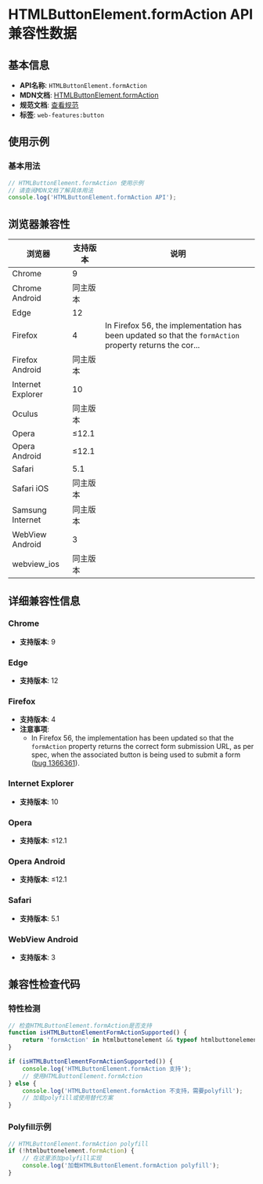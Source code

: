 # HTMLButtonElement.formAction API 兼容性数据

## 基本信息

- **API名称**: `HTMLButtonElement.formAction`
- **MDN文档**: [HTMLButtonElement.formAction](https://developer.mozilla.org/docs/Web/API/HTMLButtonElement/formAction)
- **规范文档**: [查看规范](https://html.spec.whatwg.org/multipage/form-control-infrastructure.html#dom-fs-formaction)
- **标签**: `web-features:button`

## 使用示例

### 基本用法

```javascript
// HTMLButtonElement.formAction 使用示例
// 请查阅MDN文档了解具体用法
console.log('HTMLButtonElement.formAction API');
```

## 浏览器兼容性

| 浏览器 | 支持版本 | 说明 |
|--------|----------|------|
| Chrome | 9 |  |
| Chrome Android | 同主版本 |  |
| Edge | 12 |  |
| Firefox | 4 | In Firefox 56, the implementation has been updated so that the `formAction` property returns the cor... |
| Firefox Android | 同主版本 |  |
| Internet Explorer | 10 |  |
| Oculus | 同主版本 |  |
| Opera | ≤12.1 |  |
| Opera Android | ≤12.1 |  |
| Safari | 5.1 |  |
| Safari iOS | 同主版本 |  |
| Samsung Internet | 同主版本 |  |
| WebView Android | 3 |  |
| webview_ios | 同主版本 |  |

## 详细兼容性信息

### Chrome

- **支持版本**: 9

### Edge

- **支持版本**: 12

### Firefox

- **支持版本**: 4
- **注意事项**:
  - In Firefox 56, the implementation has been updated so that the `formAction` property returns the correct form submission URL, as per spec, when the associated button is being used to submit a form ([bug 1366361](https://bugzil.la/1366361)).

### Internet Explorer

- **支持版本**: 10

### Opera

- **支持版本**: ≤12.1

### Opera Android

- **支持版本**: ≤12.1

### Safari

- **支持版本**: 5.1

### WebView Android

- **支持版本**: 3

## 兼容性检查代码

### 特性检测

```javascript
// 检查HTMLButtonElement.formAction是否支持
function isHTMLButtonElementFormActionSupported() {
    return 'formAction' in htmlbuttonelement && typeof htmlbuttonelement.formAction === 'function';
}

if (isHTMLButtonElementFormActionSupported()) {
    console.log('HTMLButtonElement.formAction 支持');
    // 使用HTMLButtonElement.formAction
} else {
    console.log('HTMLButtonElement.formAction 不支持，需要polyfill');
    // 加载polyfill或使用替代方案
}
```

### Polyfill示例

```javascript
// HTMLButtonElement.formAction polyfill
if (!htmlbuttonelement.formAction) {
    // 在这里添加polyfill实现
    console.log('加载HTMLButtonElement.formAction polyfill');
}
```

